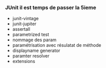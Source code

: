 ### JUnit il est temps de passer la 5ieme
- junit-vintage
- junit-jupiter
- assertall
- parametrized test
- nommage des param
- paramétrisation avec résulatat de méthode
- displayname generator
- paramter resolver
- extensions